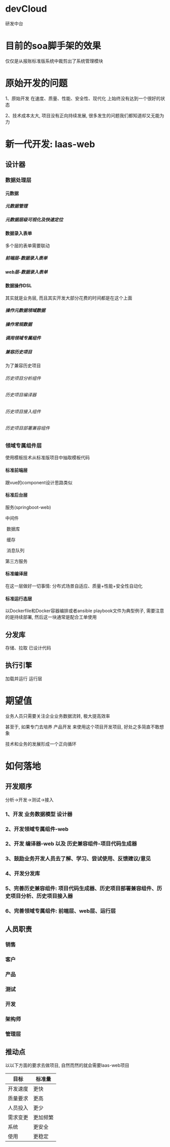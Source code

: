 # devCloud

研发中台

# 目前的soa脚手架的效果

仅仅是从报账标准版系统中裁剪出了系统管理模块



# 原始开发的问题

1、原始开发 在速度、质量、性能、安全性、现代化 上始终没有达到一个很好的状态

2、技术成本太大, 项目没有正向持续发展, 很多发生的问题我们都知道却又无能为力



# 新一代开发: laas-web

## 设计器

### 数据处理层

#### 元数据

##### 元数据管理

##### 元数据层级可视化及快速定位

#### 数据录入表单

多个层的表单需要联动

##### 前端层-数据录入表单

##### web层-数据录入表单

#### 数据操作DSL

其实就是业务层, 而且其实开发大部分花费的时间都是在这个上面

##### 操作元数据领域数据

##### 操作常规数据

##### 调用领域专属组件

##### 兼容历史项目

为了兼容历史项目

###### 历史项目分析组件

###### 历史项目编译器

###### 历史项目接入组件

###### 历史项目部署兼容组件

### 领域专属组件层

使用模板技术从标准版项目中抽取模板代码



#### 标准前端层

跟vue的component设计思路类似

#### 标准后台层

服务(springboot-web)

中间件

​	数据库

​	缓存

​	消息队列

第三方服务

#### 标准编译层

在这一层做好一切事情: 分布式场景自适应、质量+性能+安全性自动化 

#### 标准运行态层

以Dockerfile和Docker容器编排或者ansible playbook文件为典型例子, 需要注意的是持续部署, 然后这一块通常是配合工单使用

## 分发库

存储、拉取 已设计代码

## 执行引擎

加载并运行 运行层

# 期望值

业务人员只需要关注企业业务数据流转, 极大提高效率



甚至于, 如果专门去培养 产品开发 来使用这个项目开发项目, 好处之多简直不敢想象



技术和业务的发展形成一个正向循环



# 如何落地

## 开发顺序

分析->开发->测试->接入

### 1、开发 业务数据模型 设计器

### 2、开发领域专属组件-web

### 2、开发 编译器-web 以及 历史兼容组件-项目代码生成器

### 3、鼓励业务开发人员去了解、学习、尝试使用、反馈建议/意见

### 4、开发分发库

### 5、完善历史兼容组件: 项目代码生成器、历史项目部署兼容组件、历史项目分析、历史项目接入器

### 6、完善领域专属组件: 前端层、web层、运行层

## 人员职责

### 销售

### 客户

### 产品

### 测试

### 开发

### 架构师

### 管理层

## 推动点

以以下方面的要求去做项目, 自然而然的就会需要laas-web项目

| 目标     | 标准量   |
| -------- | -------- |
| 开发速度 | 更快     |
| 质量要求 | 更高     |
| 人员投入 | 更少     |
| 需求变更 | 更加频繁 |
| 系统     | 更安全   |
| 使用     | 更稳定   |

